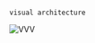                                                                       visual architecture
                                                                      




![VVV](https://github.com/user-attachments/assets/56693583-0e3e-4afd-9c33-4686699becc1)

